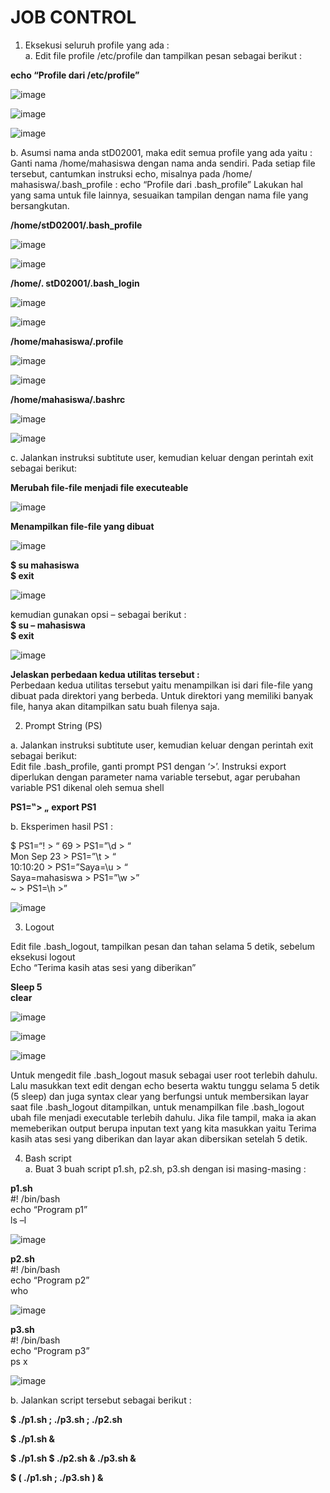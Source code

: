 # JOB CONTROL


1. Eksekusi seluruh profile yang ada :  
a.  Edit file profile /etc/profile dan tampilkan pesan sebagai berikut :  

**echo “Profile dari /etc/profile”**

![image](https://github.com/pritasalma/SISTEM-OPERASI-PRITA-SALMA-TK4B/assets/126141683/59682db5-9b23-429a-b2b2-1473595f3986)

![image](https://github.com/pritasalma/SISTEM-OPERASI-PRITA-SALMA-TK4B/assets/126141683/f220ce2a-61a4-4d6c-8952-3652f86de638)

![image](https://github.com/pritasalma/SISTEM-OPERASI-PRITA-SALMA-TK4B/assets/126141683/878fb2a4-4850-483a-bed0-476e42e0dd4c)

b.  Asumsi nama anda stD02001, maka edit semua profile yang ada yaitu :  
Ganti nama /home/mahasiswa dengan nama anda sendiri. Pada setiap file tersebut, cantumkan instruksi echo, misalnya pada /home/ mahasiswa/.bash_profile :  echo “Profile dari .bash_profile”
Lakukan hal yang sama untuk file lainnya, sesuaikan tampilan dengan nama file yang bersangkutan. 

**/home/stD02001/.bash_profile** 

![image](https://github.com/pritasalma/SISTEM-OPERASI-PRITA-SALMA-TK4B/assets/126141683/8701ff48-49e5-4f08-aee7-66389decc038)

![image](https://github.com/pritasalma/SISTEM-OPERASI-PRITA-SALMA-TK4B/assets/126141683/f1b635b2-830a-4b78-8081-7aa05ecf7dc4)


**/home/. stD02001/.bash_login**  

![image](https://github.com/pritasalma/SISTEM-OPERASI-PRITA-SALMA-TK4B/assets/126141683/de492cae-0917-4532-a2b3-b9f04e2134dc)

![image](https://github.com/pritasalma/SISTEM-OPERASI-PRITA-SALMA-TK4B/assets/126141683/1fac40e3-b617-409a-92f5-70e9ae5190e8)


**/home/mahasiswa/.profile** 

![image](https://github.com/pritasalma/SISTEM-OPERASI-PRITA-SALMA-TK4B/assets/126141683/91c6f630-d6ac-428e-bd92-90060937cdf4)

![image](https://github.com/pritasalma/SISTEM-OPERASI-PRITA-SALMA-TK4B/assets/126141683/2f2b91a6-775a-4131-8c05-0a32a5c9873c)


**/home/mahasiswa/.bashrc**  

![image](https://github.com/pritasalma/SISTEM-OPERASI-PRITA-SALMA-TK4B/assets/126141683/9c2142e9-57cb-4572-9a16-a9f7d85794f2)

![image](https://github.com/pritasalma/SISTEM-OPERASI-PRITA-SALMA-TK4B/assets/126141683/e7f3ca1e-1e7e-4317-8f05-8a379dc38f72)


c. Jalankan instruksi subtitute user, kemudian keluar dengan perintah exit sebagai berikut:     

**Merubah file-file menjadi file executeable**

![image](https://github.com/pritasalma/SISTEM-OPERASI-PRITA-SALMA-TK4B/assets/126141683/3be045f6-4f67-472d-a969-43c6b96dc4df)


**Menampilkan file-file yang dibuat**

![image](https://github.com/pritasalma/SISTEM-OPERASI-PRITA-SALMA-TK4B/assets/126141683/65dd4304-0847-493b-91d7-9764deda5081)


**$ su mahasiswa**  
**$ exit**

![image](https://github.com/pritasalma/SISTEM-OPERASI-PRITA-SALMA-TK4B/assets/126141683/6f60062e-18f7-4434-9a13-fef8ac3480d5)


kemudian gunakan opsi – sebagai berikut :  
**$ su – mahasiswa**   
**$ exit** 

![image](https://github.com/pritasalma/SISTEM-OPERASI-PRITA-SALMA-TK4B/assets/126141683/29b4856a-f4bb-47f1-bce7-e9b6bd905c6f)

**Jelaskan perbedaan kedua utilitas tersebut :**       
Perbedaan  kedua  utilitas  tersebut  yaitu menampilkan  isi  dari file-file  yang  dibuat  pada    direktori    yang  berbeda.  Untuk  direktori  yang  memiliki  banyak  file,  hanya  akan ditampilkan satu buah filenya saja.


2. Prompt String (PS)
   
a. Jalankan instruksi subtitute user, kemudian keluar dengan perintah exit sebagai berikut:  
Edit file .bash_profile, ganti prompt PS1 dengan ‘>’. Instruksi export diperlukan dengan 
parameter nama variable tersebut, agar perubahan variable PS1 dikenal oleh semua shell  

**PS1=‟> „** 
**export PS1**

b.  Eksperimen hasil PS1 :

$ PS1=“\! > “ 
69 > PS1=”\d > “  
Mon Sep 23 > PS1=”\t > “  
10:10:20 > PS1=”Saya=\u > “  
Saya=mahasiswa > PS1=”\w >”  
~ > PS1=\h >”

![image](https://github.com/pritasalma/SISTEM-OPERASI-PRITA-SALMA-TK4B/assets/126141683/34490904-21f4-43c6-8558-aacba1baa452)


3. Logout
     
Edit file .bash_logout, tampilkan pesan dan tahan selama 5 detik, sebelum eksekusi logout  
Echo “Terima kasih atas sesi yang diberikan” 

**Sleep 5**  
**clear**  

![image](https://github.com/pritasalma/SISTEM-OPERASI-PRITA-SALMA-TK4B/assets/126141683/2b339642-4436-4355-be6a-42eb30d3b2f2)

![image](https://github.com/pritasalma/SISTEM-OPERASI-PRITA-SALMA-TK4B/assets/126141683/c98d223f-c45f-4681-a074-f13af41392d2)

![image](https://github.com/pritasalma/SISTEM-OPERASI-PRITA-SALMA-TK4B/assets/126141683/fd783243-d791-4b61-b049-2d213b86fdd3)

Untuk mengedit file .bash_logout masuk sebagai user root terlebih dahulu. Lalu masukkan text edit dengan echo beserta waktu tunggu selama 5 detik (5 sleep) dan juga syntax clear yang berfungsi untuk membersikan layar saat file .bash_logout ditampilkan, untuk menampilkan file .bash_logout ubah file menjadi executable terlebih dahulu. Jika file tampil, maka ia akan memeberikan output berupa inputan text yang kita masukkan yaitu Terima kasih atas sesi yang diberikan dan layar akan dibersikan setelah 5 detik.

4. Bash script  
a.  Buat 3 buah script p1.sh, p2.sh, p3.sh dengan isi masing-masing :
 
**p1.sh**  
#! /bin/bash  
echo “Program p1”  
ls –l

![image](https://github.com/pritasalma/SISTEM-OPERASI-PRITA-SALMA-TK4B/assets/126141683/7a1fac51-c8f5-4731-b3ee-fab8ce99286a)


**p2.sh**  
#! /bin/bash  
echo “Program p2”  
who  

![image](https://github.com/pritasalma/SISTEM-OPERASI-PRITA-SALMA-TK4B/assets/126141683/7be5a496-8d96-4471-b0f1-d37af0dbc04b)


**p3.sh**  
#! /bin/bash  
echo “Program p3”  
ps x  

![image](https://github.com/pritasalma/SISTEM-OPERASI-PRITA-SALMA-TK4B/assets/126141683/8112309a-1c35-4eb5-89a6-7616b6042543)


b.  Jalankan script tersebut sebagai berikut :  

**$  ./p1.sh ; ./p3.sh ; ./p2.sh**


**$  ./p1.sh &**


**$  ./p1.sh $ ./p2.sh & ./p3.sh &**


**$  ( ./p1.sh ; ./p3.sh ) &**
